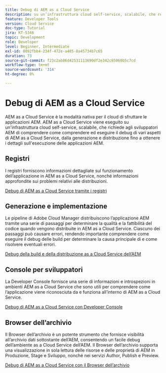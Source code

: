 ```yaml
---
title: Debug di AEM as a Cloud Service
description: su un’infrastruttura cloud self-service, scalabile, che rende necessario che gli sviluppatori AEM comprendano come comprendere ed eseguire il debug di vari aspetti di AEM as a Cloud Service, dalla creazione e distribuzione fino a ottenere i dettagli sull’esecuzione delle applicazioni AEM.
feature: Developer Tools
version: Cloud Service
doc-type: Tutorial
jira: KT-5346
topic: Development
role: Developer
level: Beginner, Intermediate
exl-id: 8092fbb4-234f-472e-a405-8a45734b7c65
duration: 73
source-git-commit: f23c2ab86d42531113690df2e342c65060b5c7cd
workflow-type: tm+mt
source-wordcount: '314'
ht-degree: 0%

---
```


# Debug di AEM as a Cloud Service

AEM as a Cloud Service è la modalità nativa per il cloud di sfruttare le applicazioni AEM. AEM as a Cloud Service viene eseguito su un&#39;infrastruttura cloud self-service, scalabile, che richiede agli sviluppatori AEM di comprendere come comprendere ed eseguire il debug di vari aspetti di AEM as a Cloud Service, dalla generazione e distribuzione fino a ottenere i dettagli sull&#39;esecuzione delle applicazioni AEM.

## Registri

I registri forniscono informazioni dettagliate sul funzionamento dell’applicazione in AEM as a Cloud Service, nonché informazioni approfondite sui problemi relativi alle distribuzioni.

[Debug di AEM as a Cloud Service tramite i registri](./logs.md)

## Generazione e implementazione

Le pipeline di Adobe Cloud Manager distribuiscono l’applicazione AEM tramite una serie di passaggi per determinare la qualità e la fattibilità del codice quando vengono distribuite in AEM as a Cloud Service. Ciascuno dei passaggi può causare errori, rendendo importante comprendere come eseguire il debug delle build per determinare la causa principale di e come risolvere eventuali errori.

[Debug della build e della distribuzione as a Cloud Service dell’AEM](./build-and-deployment.md)

## Console per sviluppatori

La Developer Console fornisce una serie di informazioni e introspezioni in ambienti AEM as a Cloud Service che sono utili per comprendere come l’applicazione viene riconosciuta da e funziona all’interno di AEM as a Cloud Service.

[Debug di AEM as a Cloud Service con Developer Console](./developer-console.md)

## Browser dell’archivio

Il Browser dell’archivio è un potente strumento che fornisce visibilità all’archivio dati sottostante dell’AEM, consentendo un facile debug dell’ambiente as a Cloud Service dell’AEM. Il Browser dell’archivio supporta una visualizzazione in sola lettura delle risorse e delle proprietà di AEM in Produzione, Stage e Sviluppo, nonché nei servizi Author, Publish e Preview.

[Debug di AEM as a Cloud Service con il Browser dell’archivio](./repository-browser.md)

